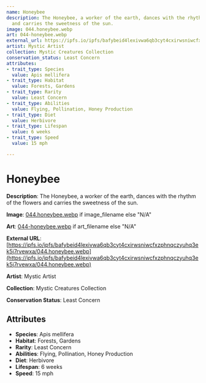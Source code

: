```yaml
---
name: Honeybee
description: The Honeybee, a worker of the earth, dances with the rhythm of the flowers
  and carries the sweetness of the sun.
image: 044.honeybee.webp
art: 044-honeybee.webp
external_url: https://ipfs.io/ipfs/bafybeid4lexivwa6qb3cyt4cxirwsniwcfxzphnqczyuhq3ek5j7rvewxa/044.honeybee.webp
artist: Mystic Artist
collection: Mystic Creatures Collection
conservation_status: Least Concern
attributes:
- trait_type: Species
  value: Apis mellifera
- trait_type: Habitat
  value: Forests, Gardens
- trait_type: Rarity
  value: Least Concern
- trait_type: Abilities
  value: Flying, Pollination, Honey Production
- trait_type: Diet
  value: Herbivore
- trait_type: Lifespan
  value: 6 weeks
- trait_type: Speed
  value: 15 mph

---
```


# Honeybee

**Description**: The Honeybee, a worker of the earth, dances with the rhythm of the flowers and carries the sweetness of the sun.

**Image**: [044.honeybee.webp](./044.honeybee.webp) if image_filename else "N/A"

**Art**: [044-honeybee.webp](./044-honeybee.webp) if art_filename else "N/A"

**External URL**: [https://ipfs.io/ipfs/bafybeid4lexivwa6qb3cyt4cxirwsniwcfxzphnqczyuhq3ek5j7rvewxa/044.honeybee.webp](https://ipfs.io/ipfs/bafybeid4lexivwa6qb3cyt4cxirwsniwcfxzphnqczyuhq3ek5j7rvewxa/044.honeybee.webp)

**Artist**: Mystic Artist

**Collection**: Mystic Creatures Collection

**Conservation Status**: Least Concern

## Attributes
- **Species**: Apis mellifera
- **Habitat**: Forests, Gardens
- **Rarity**: Least Concern
- **Abilities**: Flying, Pollination, Honey Production
- **Diet**: Herbivore
- **Lifespan**: 6 weeks
- **Speed**: 15 mph
